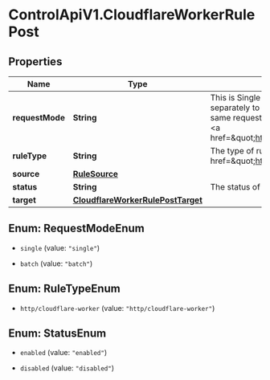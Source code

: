 # ControlApiV1.CloudflareWorkerRulePost

## Properties

Name | Type | Description | Notes
------------ | ------------- | ------------- | -------------
**requestMode** | **String** | This is Single Request mode or Batch Request mode. Single Request mode sends each event separately to the endpoint specified by the rule. Batch Request mode rolls up multiple events into the same request. You can read more about the difference between single and batched events in the Ably &lt;a href&#x3D;\&quot;https://ably.com/documentation/general/events#batching\&quot;&gt;documentation&lt;/a&gt;. | 
**ruleType** | **String** | The type of rule. In this case Cloudflare Worker. See the &lt;a href&#x3D;\&quot;https://ably.com/integrations\&quot;&gt;documentation&lt;/a&gt; for further information. | 
**source** | [**RuleSource**](RuleSource.md) |  | 
**status** | **String** | The status of the rule. Rules can be enabled or disabled. | [optional] 
**target** | [**CloudflareWorkerRulePostTarget**](CloudflareWorkerRulePostTarget.md) |  | 



## Enum: RequestModeEnum


* `single` (value: `"single"`)

* `batch` (value: `"batch"`)





## Enum: RuleTypeEnum


* `http/cloudflare-worker` (value: `"http/cloudflare-worker"`)





## Enum: StatusEnum


* `enabled` (value: `"enabled"`)

* `disabled` (value: `"disabled"`)




